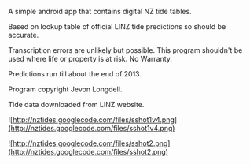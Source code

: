 A simple android app that contains digital NZ tide tables.

Based on lookup table of official LINZ tide predictions so should be accurate.

Transcription errors are unlikely but possible. This program shouldn't be used where life or property is at risk. No Warranty.

Predictions run till about the end of 2013.

Program copyright Jevon Longdell.

Tide data downloaded from LINZ website.

![http://nztides.googlecode.com/files/sshot1v4.png](http://nztides.googlecode.com/files/sshot1v4.png)

![http://nztides.googlecode.com/files/sshot2.png](http://nztides.googlecode.com/files/sshot2.png)